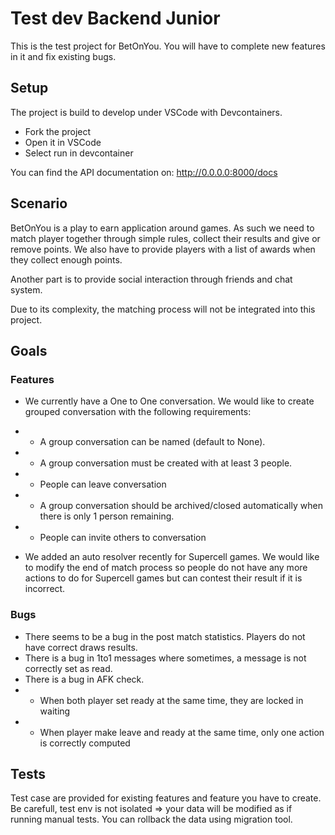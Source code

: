# Test dev Backend Junior

This is the test project for BetOnYou. You will have to complete new features in it and fix existing bugs.

## Setup

The project is build to develop under VSCode with Devcontainers.

- Fork the project
- Open it in VSCode
- Select run in devcontainer

You can find the API documentation on: http://0.0.0.0:8000/docs
## Scenario

BetOnYou is a play to earn application around games. As such we need to match player together through simple rules, collect their results and give or remove points. We also have to provide players with a list of awards when they collect enough points.

Another part is to provide social interaction through friends and chat system.

Due to its complexity, the matching process will not be integrated into this project.

## Goals

### Features

- We currently have a One to One conversation. We would like to create grouped conversation with the following requirements:

- - A group conversation can be named (default to None).
- - A group conversation must be created with at least 3 people.
- - People can leave conversation
- - A group conversation should be archived/closed automatically when there is only 1 person remaining.
- - People can invite others to conversation

- We added an auto resolver recently for Supercell games. We would like to modify the end of match process so people do not have any more actions to do for Supercell games but can contest their result if it is incorrect.

### Bugs

- There seems to be a bug in the post match statistics. Players do not have correct draws results.
- There is a bug in 1to1 messages where sometimes, a message is not correctly set as read.
- There is a bug in AFK check.
- - When both player set ready at the same time, they are locked in waiting
- - When player make leave and ready at the same time, only one action is correctly computed

## Tests

Test case are provided for existing features and feature you have to create. Be carefull, test env is not isolated => your data will be modified as if running manual tests.
You can rollback the data using migration tool.